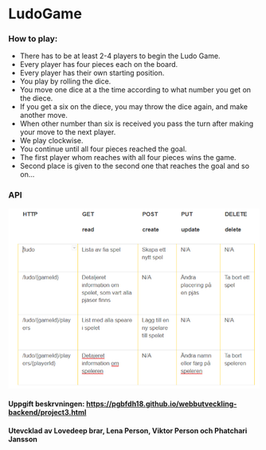 # LudoGame
### How to play:
- There has to be at least 2-4 players to begin the Ludo Game.
- Every player has four pieces each on the board.
- Every player has their own starting position.
- You play by rolling the dice.
- You move one dice at a the time according to what number you get on the diece.
- If you get a six on the diece, you may throw the dice again, and make another move.
- When other number than six is received you pass the turn after making your move to the next player.
- We play clockwise.
- You continue until all four pieces reached the goal.
- The first player whom reaches with all four pieces wins the game.
- Second place is given to the second one that reaches the goal and so on...


### API  
<p align="center">
  <a href="https://github.com/Gatai/LudoGame">
    <img src="Ludo-Webb-Api/docs/API.PNG" width="750px">
  </a>
</p>



#### Uppgift beskrvningen: https://pgbfdh18.github.io/webbutveckling-backend/project3.html

#### Utevcklad av Lovedeep brar, Lena Person, Viktor Person och Phatchari Jansson
